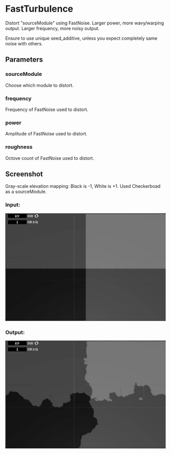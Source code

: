 # FastTurbulence

Distort "sourceModule" using FastNoise. Larger power, more wavy/warping output. Larger frequency, more noisy output.

Ensure to use unique seed\_additive, unless you expect completely same noise with others.

## Parameters

### sourceModule

Choose which module to distort.

### frequency

Frequency of FastNoise used to distort.

### power

Amplitude of FastNoise used to distort.

### roughness

Octove count of FastNoise used to distort.

## Screenshot

Gray-scale elevation mapping: Black is -1, White is +1. Used Checkerboad as a sourceModule.

### Input:

![](/assets/FastTurbulence1.png)

### Output:

![](/assets/FastTurbulence2.png)

